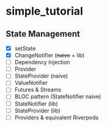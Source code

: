 # simple_tutorial

## State Management
- [x] setState
- [x] ChangeNotifier (~~naive~~ + lib)
- [ ] Dependency Injection
- [ ] Provider
- [ ] StateProvider (naive)
- [ ] ValueNotifier
- [ ] Futures & Streams
- [ ] BLOC pattern (StateNotifier naive)
- [ ] StateNotifier (lib)
- [ ] StateProvider (lib)
- [ ] Providers & equivalent Riverpods
